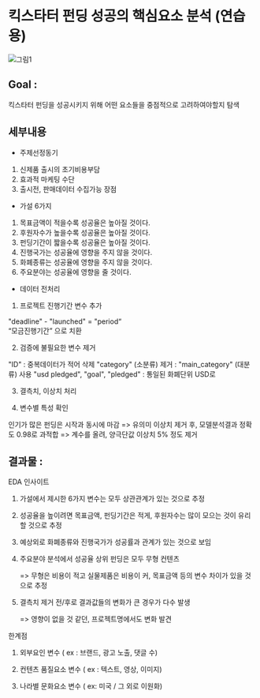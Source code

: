 # 킥스타터 펀딩 성공의 핵심요소 분석 (연습용)

![그림1](https://user-images.githubusercontent.com/68367214/96689036-d6980b00-13bc-11eb-93bc-dc76da35132f.png)

## Goal : 

킥스타터 펀딩을 성공시키지 위해 어떤 요소들을 중점적으로 고려하여야할지 탐색



## 세부내용

- 주제선정동기

1. 신제품 출시의 초기비용부담
2. 효과적 마케팅 수단
3. 출시전, 판매데이터 수집가능 장점



- 가설 6가지

1. 목표금액이 적을수록 성공율은 높아질 것이다.
2. 후원자수가 높을수록 성공율은 높아질 것이다.
3. 펀딩기간이 짧을수록 성공율은 높아질 것이다.
4. 진행국가는 성공율에 영향을 주지 않을 것이다.
5. 화폐종류는 성공율에 영향을 주지 않을 것이다.
6. 주요분야는 성공율에 영향을 줄 것이다.



- 데이터 전처리


1. 프로젝트 진행기간 변수 추가

"deadline"  - "launched" = "period“   
“모금진행기간” 으로 치환


2. 검증에 불필요한 변수 제거

"ID"  :  중복데이터가 적어 삭제
"category" (소분류) 제거  :  "main_category" (대분류) 사용
"usd pledged", "goal", "pledged"  :  통일된 화폐단위 USD로


3. 결측치, 이상치 처리


4. 변수별 특성 확인

인기가 많은 펀딩은 시작과 동시에 마감 => 유의미
이상치 제거 후, 모델분석결과 정확도 0.98로 과적합
=> 계수를 올려, 양극단값 이상치 5% 정도 제거




## 결과물 :

EDA 인사이트

1. 가설에서 제시한 6가지 변수는 모두 상관관계가
    있는 것으로 추정    

2. 성공율을 높이려면 목표금액, 펀딩기간은 적게,
    후원자수는 많이 모으는 것이 유리할 것으로 추정

3. 예상외로 화폐종류와 진행국가가 성공률과 관계가
    있는 것으로 보임

4. 주요분야 분석에서 성공율 상위 펀딩은 모두 무형 컨텐츠
    
    => 무형은 비용이 적고 실물제품은 비용이 커, 
        목표금액 등의 변수 차이가 있을 것으로 추정

5. 결측치 제거 전/후로 결과값들의 변화가 큰 경우가
    다수 발생

    => 영향이 없을 것 같던, 프로젝트명에서도 변화 발견



한계점

1. 외부요인 변수
    ( ex : 브랜드, 광고 노출, 댓글 수)

2. 컨텐츠 품질요소 변수 
    ( ex : 텍스트, 영상, 이미지)

3. 나라별 문화요소 변수
    ( ex: 미국 / 그 외로 이원화)



